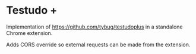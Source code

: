 # Testudo +

Implementation of https://github.com/tybug/testudoplus in a standalone Chrome extension.

Adds CORS override so external requests can be made from the extension.
